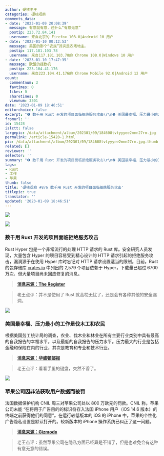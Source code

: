 ```yaml
---
author: 硬核老王
categories: 硬核观察
comments_data:
- date: '2023-01-09 20:08:39'
  message: 有意就有意，还什么“有意无意”
  postip: 223.72.84.141
  username: 来自北京的 Firefox 108.0|Android 10 用户
- date: '2023-01-10 00:12:53'
  message: 美国的那个“农民”其实是农场地主。
  postip: 117.181.103.78
  username: 来自117.181.103.78的 Chrome 108.0|Windows 10 用户
- date: '2023-01-10 17:47:35'
  message: 欧盟的提款机
  postip: 223.104.41.176
  username: 来自223.104.41.176的 Chrome Mobile 92.0|Android 12 用户
count:
  commentnum: 3
  favtimes: 0
  likes: 0
  sharetimes: 0
  viewnum: 3301
date: '2023-01-09 18:46:51'
editorchoice: false
excerpt: "❶ 数千用 Rust 开发的项目面临拒绝服务攻击\r\n❷ 美国最幸福、压力最小的工作是伐木工和农民\r\n❸ 苹果公司因非法获取用户数据而被罚"
fromurl: ''
id: 15428
islctt: false
largepic: /data/attachment/album/202301/09/184608tvtyyyee2mnn27rm.jpg
permalink: /article-15428-1.html
pic: /data/attachment/album/202301/09/184608tvtyyyee2mnn27rm.jpg.thumb.jpg
related: []
reviewer: ''
selector: ''
summary: "❶ 数千用 Rust 开发的项目面临拒绝服务攻击\r\n❷ 美国最幸福、压力最小的工作是伐木工和农民\r\n❸ 苹果公司因非法获取用户数据而被罚"
tags:
- Rust
- 工作
- 苹果
thumb: false
title: '硬核观察 #876 数千用 Rust 开发的项目面临拒绝服务攻击'
titlepic: true
translator: ''
updated: '2023-01-09 18:46:51'
---
```


![](/data/attachment/album/202301/09/184608tvtyyyee2mnn27rm.jpg)


![](/data/attachment/album/202301/09/184615uzwgf5e2tgc1yfkm.jpg)


### 数千用 Rust 开发的项目面临拒绝服务攻击


Rust Hyper 包是一个非常流行的处理 HTTP 请求的 Rust 库。安全研究人员发现，大量包含 Hyper 的项目容易受到精心设计的 HTTP 请求引起的拒绝服务攻击，漏洞源于在使用 Hyper 库时忘记对 HTTP 请求设置适当的限制。目前，Rust 的包存储库 [crates.io](http://crates.io/) 中列出的 2,579 个项目依赖于 Hyper，下载量已超过 6700 万次，但大量项目尚未回应修复的消息。



> 
> **[消息来源：The Register](https://www.theregister.com/2023/01/06/flaws_rust_projects_ddos/)**
> 
> 
> 



> 
> 老王点评：并不是使用了 Rust 就高枕无忧了，还是会有各种其他的安全漏洞。
> 
> 
> 


![](/data/attachment/album/202301/09/184624gbgollysbbbgw22y.jpg)


### 美国最幸福、压力最小的工作是伐木工和农民


根据美国劳工统计局的调查，农业、伐木业和林业在所有主要行业类别中具有最高的自我报告的幸福水平，以及最低的自我报告的压力水平。压力最大的行业是包括金融和保险在内的行业，其次是教育和专业和技术行业。



> 
> **[消息来源：华盛顿邮报](https://www.seattletimes.com/business/the-happiest-least-stressful-most-meaningful-jobs-in-america/)**
> 
> 
> 



> 
> 老王点评：看看手里的键盘，突然不香了。
> 
> 
> 


![](/data/attachment/album/202301/09/184635l9c49caz7njk0zaq.jpg)


### 苹果公司因非法获取用户数据而被罚


法国数据保护机构 CNIL 周三对苹果公司处以 800 万欧元的罚款。CNIL 称，苹果公司未能 “在将用于广告目的的标识符存入法国 iPhone 用户（iOS 14.6 版本）的终端之前获得他们的同意”。在运行较低版本的 iOS 的 iPhone 中，苹果的个性化广告隐私设置是默认打开的。较新版本的 iPhone 操作系统已纠正了这一问题。



> 
> **[消息来源：Gizmodo](https://gizmodo.com/apple-iphone-france-ads-fine-illegal-data-1849950163)**
> 
> 
> 



> 
> 老王点评：虽然苹果公司在隐私方面已经算是不错了，但是也难免会有这种有意无意的错误。
> 
> 
>